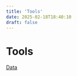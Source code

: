 ```yaml
---
title: 'Tools'
date: 2025-02-18T18:40:10
draft: false
---
```


# Tools

[Data](Tools%20265ac557289e4351b63814325543ccf1/Data%20f66525eb9a684640800031d260b54b9e.md)

